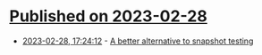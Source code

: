 # [Published on 2023-02-28](index.md)

* [2023-02-28, 17:24:12](https://lobste.rs/s/djupbt/better_alternative_snapshot_testing) - [A better alternative to snapshot testing](https://github.com/trytouca/trytouca)
